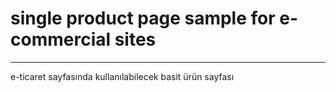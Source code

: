 # single product page sample for e-commercial sites
--------------------------------------------------------
e-ticaret sayfasında kullanılabilecek basit ürün sayfası
